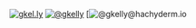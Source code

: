 [![gkel.ly](https://img.shields.io/badge/-gkel.ly-black)](https://gkel.ly)
[![@gkelly](https://img.shields.io/badge/-%40gkelly-black)](https://twitter.com/@gkelly)
[![@gkelly@hachyderm.io](https://hachyderm.io/@gkelly)
